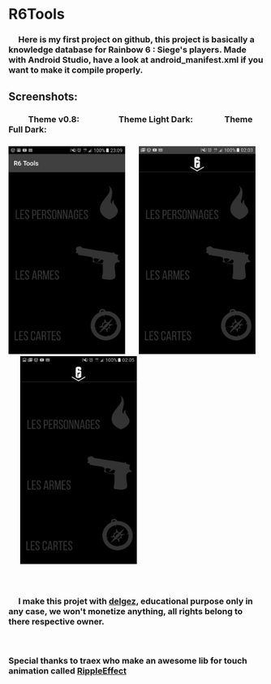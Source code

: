 <h1> R6Tools </h1>

<h3>&nbsp;&nbsp;&nbsp;&nbsp;&nbsp;Here is my first project on github, this project is basically a knowledge database for Rainbow 6 : Siege's players.
Made with Android Studio, have a look at android_manifest.xml if you want to make it compile properly.</h3>
<h2> Screenshots:</h2>
<h3> &nbsp;&nbsp;&nbsp;&nbsp;&nbsp;&nbsp;&nbsp;&nbsp;&nbsp;&nbsp;Theme v0.8: &nbsp;&nbsp;&nbsp;&nbsp;&nbsp;&nbsp;&nbsp;&nbsp;&nbsp;&nbsp;&nbsp;&nbsp;&nbsp;&nbsp;&nbsp;&nbsp;&nbsp;&nbsp; Theme Light Dark:&nbsp;&nbsp;&nbsp;&nbsp;&nbsp;&nbsp;&nbsp;&nbsp;&nbsp;&nbsp;&nbsp;&nbsp;&nbsp;&nbsp;&nbsp; Theme Full Dark: <h3>
<section><img width="230"src="https://raw.githubusercontent.com/nQuery512/R6Tools/master/main/res/drawable/screenshot_00.png">&nbsp;&nbsp;&nbsp;&nbsp;&nbsp;&nbsp; <img width="230"src="https://raw.githubusercontent.com/nQuery512/R6Tools/master/main/res/drawable/screenshot_01.png">&nbsp;&nbsp;&nbsp;&nbsp;&nbsp;&nbsp;<img width="230"src="https://raw.githubusercontent.com/nQuery512/R6Tools/master/main/res/drawable/screenshot_02.png">&nbsp;</section>

<br><h3>&nbsp;&nbsp;&nbsp;&nbsp;&nbsp;I make this projet with <a href="https://github.com/delgez">delgez</a>, educational purpose only in any case, we won't monetize anything, all rights belong to there respective owner.</h3>
<br><h3>Special thanks to traex who make an awesome lib for <b>touch animation</b> called [RippleEffect](https://github.com/traex/RippleEffect) </h3>
